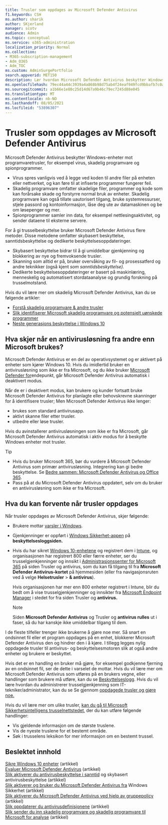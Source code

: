 ```yaml
---
title: Trusler som oppdages av Microsoft Defender Antivirus
f1.keywords: CSH
ms.author: sharik
author: SKjerland
manager: scotv
audience: Admin
ms.topic: conceptual
ms.service: o365-administration
localization_priority: Normal
ms.collection:
- M365-subscription-management
- Adm_O365
- Adm_TOC
ms.custom: AdminSurgePortfolio
search.appverid: MET150
description: Lær hvordan Microsoft Defender Antivirus beskytter Windows enheter mot programvaretrusler, for eksempel virus, skadelig programvare og spionprogrammer.
ms.openlocfilehash: 79ec44a44c3939a4a868b98d75ab4f24eaf949fcd9bbafb7c0a3173e267f4680
ms.sourcegitcommit: a1b66e1e80c25d14d67a9b46c79ec7245d88e045
ms.translationtype: MT
ms.contentlocale: nb-NO
ms.lasthandoff: 08/05/2021
ms.locfileid: "53896307"
---
```

# <a name="threats-detected-by-microsoft-defender-antivirus"></a>Trusler som oppdages av Microsoft Defender Antivirus

Microsoft Defender Antivirus beskytter Windows-enheter mot programvaretrusler, for eksempel virus, skadelig programvare og spionprogrammer.

- Virus spres vanligvis ved å legge ved koden til andre filer på enheten eller nettverket, og kan føre til at infiserte programmer fungerer feil.
- Skadelig programvare omfatter skadelige filer, programmer og kode som kan forårsake skade og forstyrre normal bruk av enheter. Skadelig programvare kan også tillate uautorisert tilgang, bruke systemressurser, stjele passord og kontoinformasjon, låse deg ute av datamaskinen og be om løsepenger og mer.
- Spionprogrammer samler inn data, for eksempel nettlesingsaktivitet, og sender dataene til eksterne servere.
 
For å gi trusselbeskyttelse bruker Microsoft Defender Antivirus flere metoder. Disse metodene omfatter skybasert beskyttelse, sanntidsbeskyttelse og dedikerte beskyttelsesoppdateringer.

- Skybasert beskyttelse bidrar til å gi umiddelbar gjenkjenning og blokkering av nye og fremvoksende trusler.
- Skanning som alltid er på, bruker overvåking av fil- og prosessatferd og andre teknikker (også kjent *som sanntidsbeskyttelse).*
- Dedikerte beskyttelsesoppdateringer er basert på maskinlæring, menneskelig og automatisert stordataanalyse og grundig forskning på trusselmotstand. 

Hvis du vil lære mer om skadelig Microsoft Defender Antivirus, kan du se følgende artikler: 

- [Forstå skadelig programvare & andre trusler](/windows/security/threat-protection/intelligence/understanding-malware)
- [Slik identifiserer Microsoft skadelig programvare og potensielt uønskede programmer](/windows/security/threat-protection/intelligence/criteria)
- [Neste generasjons beskyttelse i Windows 10](/windows/security/threat-protection/microsoft-defender-antivirus/microsoft-defender-antivirus-in-windows-10)

## <a name="what-happens-when-a-non-microsoft-antivirus-solution-is-used"></a>Hva skjer når en antivirusløsning fra andre enn Microsoft brukes? 

Microsoft Defender Antivirus er en del av operativsystemet og er aktivert på enheter som kjører Windows 10. Hvis du imidlertid bruker en antivirusløsning som ikke er fra Microsoft, og du ikke bruker [Microsoft Defender for](/windows/security/threat-protection/microsoft-defender-atp/microsoft-defender-advanced-threat-protection)endepunkt, går Microsoft Defender Antivirus automatisk i deaktivert modus.  

Når de er i deaktivert modus, kan brukere og kunder fortsatt bruke Microsoft Defender Antivirus for planlagte eller behovskrevne skanninger for å identifisere trusler; Men Microsoft Defender Antivirus ikke lenger:

- brukes som standard antivirusapp.
- aktivt skanne filer etter trusler.
- utbedre eller løse trusler.

Hvis du avinstallerer antivirusløsningen som ikke er fra Microsoft, går Microsoft Defender Antivirus automatisk i aktiv modus for å beskytte Windows enheter mot trusler.

> [!TIP]
> - Hvis du bruker Microsoft 365, bør du vurdere å Microsoft Defender Antivirus som primær antivirusløsning. Integrering kan gi bedre beskyttelse. Se [Bedre sammen: Microsoft Defender Antivirus og Office 365](/windows/security/threat-protection/microsoft-defender-antivirus/office-365-microsoft-defender-antivirus).
> - Pass på at du Microsoft Defender Antivirus oppdatert, selv om du bruker en antivirusløsning som ikke er fra Microsoft.

## <a name="what-to-expect-when-threats-are-detected"></a>Hva du kan forvente når trusler oppdages

Når trusler oppdages av Microsoft Defender Antivirus, skjer følgende:

- Brukere mottar [varsler i Windows](https://support.microsoft.com/windows/8942c744-6198-fe56-4639-34320cf9444e). 
- Gjenkjenninger er oppført i [Windows Sikkerhet-appen](/windows/security/threat-protection/windows-defender-security-center/windows-defender-security-center) på **beskyttelsesloggsiden.**  
- Hvis du har sikret [Windows 10-enhetene](secure-win-10-pcs.md) og registrert dem i  [Intune](/mem/intune/enrollment/windows-enrollment-methods), og organisasjonen har registrert 800 eller færre enheter, ser du trusselgjenkjenninger og innsikt i <a href="https://go.microsoft.com/fwlink/p/?linkid=2024339" target="_blank">Administrasjonssenter for Microsoft 365</a> på siden Trusler og antivirus, som du kan få tilgang til fra **Microsoft Defender Antivirus-kortet** på hjemmesiden (eller fra navigasjonsruten ved å velge **Helsetrusler**  >  **& antivirus**).

    Hvis organisasjonen har mer enn 800 enheter registrert i Intune, blir du bedt om å vise trusselgjenkjenninger og innsikter fra [Microsoft Endpoint Manager](/mem/endpoint-manager-overview) i stedet for fra siden Trusler og **antivirus.**
 
    > [!NOTE]
    > Siden **Microsoft Defender Antivirus** og Trusler og **antivirus rulles** ut i faser, så du har kanskje ikke umiddelbar tilgang til dem.

I de fleste tilfeller trenger ikke brukerne å gjøre noe mer. Så snart en ondsinnet fil eller et program oppdages på en enhet, blokkerer Microsoft Defender Antivirus den og hindrer den i å kjøre. I tillegg legges nylig oppdagede trusler til antivirus- og beskyttelsesmotoren slik at også andre enheter og brukere er beskyttet.  

Hvis det er en handling en bruker må gjøre, for eksempel godkjenne fjerning av en ondsinnet fil, ser de dette i varselet de mottar. Hvis du vil lære mer om Microsoft Defender Antivirus som utføres på en brukers vegne, eller handlinger som brukere må utføre, kan du se [Beskyttelseslogg](https://support.microsoft.com/office/f1e5fd95-09b4-46d1-b8c7-1059a1e09708). Hvis du vil lære hvordan du administrerer trusselgjenkjenning som IT-tekniker/administrator, kan du se Se gjennom [oppdagede trusler og gjøre noe.](review-threats-take-action.md)

Hvis du vil lære mer om ulike trusler, <a href="https://www.microsoft.com/wdsi/threats" target="_blank">kan du gå til Microsoft Sikkerhetsintelligens trusselnettstedet</a>, der du kan utføre følgende handlinger: 

- Vis gjeldende informasjon om de største truslene.
- Vis de nyeste truslene for et bestemt område.
- Søk i trusselens leksikon for mer informasjon om en bestemt trussel.

## <a name="related-content"></a>Beslektet innhold

[Sikre Windows 10 enheter](secure-windows-10-devices.md) (artikkel)\
[Evaluer Microsoft Defender Antivirus](/windows/security/threat-protection/microsoft-defender-antivirus/evaluate-microsoft-defender-antivirus) (artikkel)\
[Slik aktiverer du antivirusbeskyttelse i sanntid](/mem/intune/user-help/turn-on-defender-windows#turn-on-real-time-and-cloud-delivered-protection) og skybasert antivirusbeskyttelse (artikkel)\
[Slik aktiverer og bruker du Microsoft Defender Antivirus fra](/windows/security/threat-protection/microsoft-defender-antivirus/microsoft-defender-security-center-antivirus) Windows Sikkerhet (artikkel)\
[Slik aktiverer du Microsoft Defender Antivirus ved hjelp av gruppepolicy](/mem/intune/user-help/turn-on-defender-windows#turn-on-windows-defender) (artikkel)\
[Slik oppdaterer du antivirusdefinisjonene](/mem/intune/user-help/turn-on-defender-windows#update-your-antivirus-definitions) (artikkel)\
[Slik sender du inn skadelig programvare og skadelig programvare til Microsoft for analyse](/microsoft-365/security/office-365-security/submitting-malware-and-non-malware-to-microsoft-for-analysis) (artikkel)
